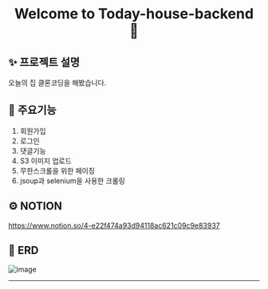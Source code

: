 <h1 align="center">Welcome to Today-house-backend 👋</h1>
<p align="center">

## ✨ 프로젝트 설명

오늘의 집 클론코딩을 해봤습니다.

## 🚀 주요기능

1. 회원가입
2. 로그인
3. 댓글기능
4. S3 이미지 업로드
5. 무한스크롤을 위한 페이징
6. jsoup과 selenium을 사용한 크롤링

## ⚙ NOTION
https://www.notion.so/4-e22f474a93d94118ac621c09c9e83937

## 📝 ERD

![image](https://user-images.githubusercontent.com/74438259/228840463-7dfca429-209f-48c9-8f8c-44cd3e146873.png)

---
